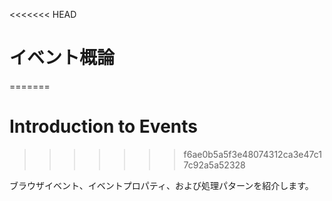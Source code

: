 <<<<<<< HEAD
# イベント概論
=======
# Introduction to Events
>>>>>>> f6ae0b5a5f3e48074312ca3e47c17c92a5a52328

ブラウザイベント、イベントプロパティ、および処理パターンを紹介します。
